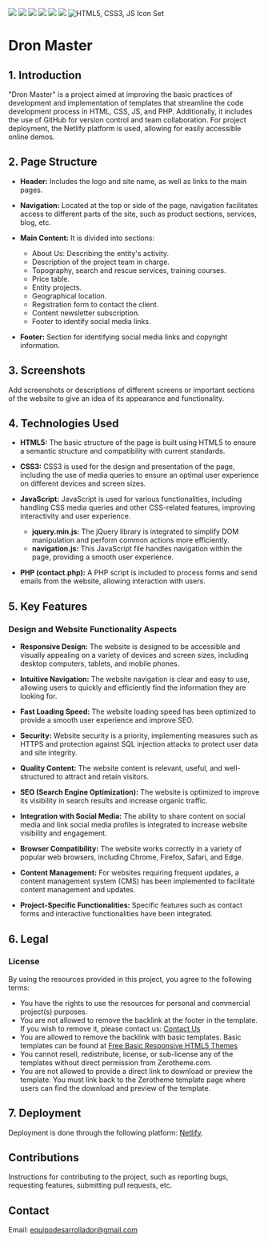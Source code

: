 ![](https://img.shields.io/github/stars/pandao/editor.md.svg) ![](https://img.shields.io/github/forks/pandao/editor.md.svg) ![](https://img.shields.io/github/tag/pandao/editor.md.svg) ![](https://img.shields.io/github/release/pandao/editor.md.svg) ![](https://img.shields.io/github/issues/pandao/editor.md.svg) ![](https://img.shields.io/bower/v/editor.md.svg)
![HTML5, CSS3, JS Icon Set](https://www.shutterstock.com/image-vector/html5-css3-js-icon-set-260nw-1621463065.jpg)


# Dron Master

## 1. Introduction

"Dron Master" is a project aimed at improving the basic practices of development and implementation of templates that streamline the code development process in HTML, CSS, JS, and PHP. Additionally, it includes the use of GitHub for version control and team collaboration. For project deployment, the Netlify platform is used, allowing for easily accessible online demos.

## 2. Page Structure

- **Header:** Includes the logo and site name, as well as links to the main pages.
  
- **Navigation:** Located at the top or side of the page, navigation facilitates access to different parts of the site, such as product sections, services, blog, etc.
  
- **Main Content:** It is divided into sections:
  - About Us: Describing the entity's activity.
  - Description of the project team in charge.
  - Topography, search and rescue services, training courses.
  - Price table.
  - Entity projects.
  - Geographical location.
  - Registration form to contact the client.
  - Content newsletter subscription.
  - Footer to identify social media links.
  
- **Footer:** Section for identifying social media links and copyright information.

## 3. Screenshots

Add screenshots or descriptions of different screens or important sections of the website to give an idea of its appearance and functionality.

## 4. Technologies Used

- **HTML5:** The basic structure of the page is built using HTML5 to ensure a semantic structure and compatibility with current standards.
  
- **CSS3:** CSS3 is used for the design and presentation of the page, including the use of media queries to ensure an optimal user experience on different devices and screen sizes.
  
- **JavaScript:** JavaScript is used for various functionalities, including handling CSS media queries and other CSS-related features, improving interactivity and user experience.
  - **jquery.min.js:** The jQuery library is integrated to simplify DOM manipulation and perform common actions more efficiently.
  - **navigation.js:** This JavaScript file handles navigation within the page, providing a smooth user experience.
  
- **PHP (contact.php):** A PHP script is included to process forms and send emails from the website, allowing interaction with users.

## 5. Key Features

### Design and Website Functionality Aspects

- **Responsive Design:** The website is designed to be accessible and visually appealing on a variety of devices and screen sizes, including desktop computers, tablets, and mobile phones.

- **Intuitive Navigation:** The website navigation is clear and easy to use, allowing users to quickly and efficiently find the information they are looking for.

- **Fast Loading Speed:** The website loading speed has been optimized to provide a smooth user experience and improve SEO.

- **Security:** Website security is a priority, implementing measures such as HTTPS and protection against SQL injection attacks to protect user data and site integrity.

- **Quality Content:** The website content is relevant, useful, and well-structured to attract and retain visitors.

- **SEO (Search Engine Optimization):** The website is optimized to improve its visibility in search results and increase organic traffic.

- **Integration with Social Media:** The ability to share content on social media and link social media profiles is integrated to increase website visibility and engagement.

- **Browser Compatibility:** The website works correctly in a variety of popular web browsers, including Chrome, Firefox, Safari, and Edge.

- **Content Management:** For websites requiring frequent updates, a content management system (CMS) has been implemented to facilitate content management and updates.

- **Project-Specific Functionalities:** Specific features such as contact forms and interactive functionalities have been integrated.

## 6. Legal

### License

By using the resources provided in this project, you agree to the following terms:

- You have the rights to use the resources for personal and commercial project(s) purposes.
- You are not allowed to remove the backlink at the footer in the template. If you wish to remove it, please contact us: [Contact Us](https://www.zerotheme.com/contact-us)
- You are allowed to remove the backlink with basic templates. Basic templates can be found at [Free Basic Responsive HTML5 Themes](https://www.zerotheme.com/free-basic-responsive-html5-themes)
- You cannot resell, redistribute, license, or sub-license any of the templates without direct permission from Zerotheme.com.
- You are not allowed to provide a direct link to download or preview the template. You must link back to the Zerotheme template page where users can find the download and preview of the template.

## 7. Deployment

Deployment is done through the following platform: [Netlify](https://www.netlify.com/](https://663fb099bad0a31b02052ccd--melodious-lebkuchen-810132.netlify.app/)).

## Contributions

Instructions for contributing to the project, such as reporting bugs, requesting features, submitting pull requests, etc.

## Contact

Email: equipodesarrollador@gmail.com



